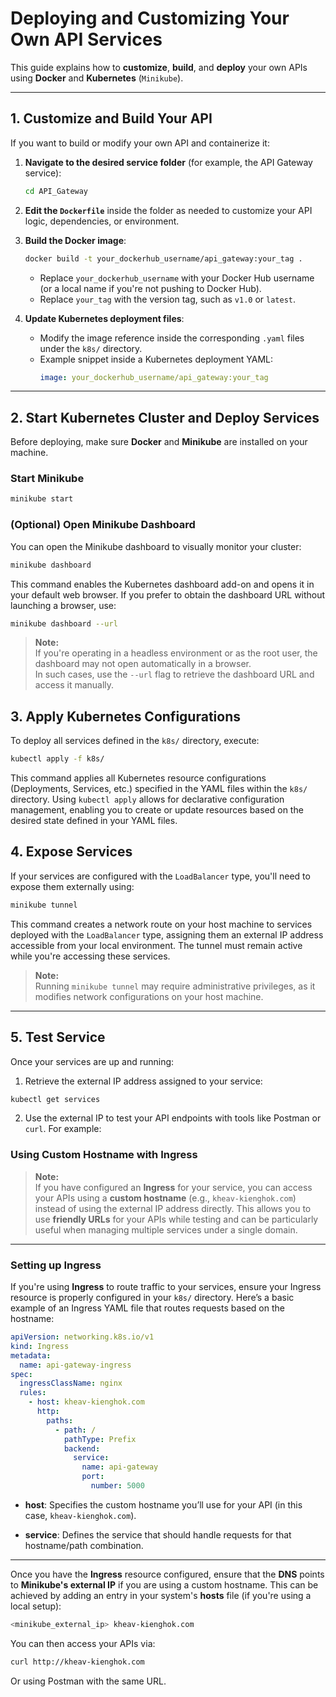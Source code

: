 # Deploying and Customizing Your Own API Services

This guide explains how to **customize**, **build**, and **deploy** your own APIs using **Docker** and **Kubernetes** (`Minikube`).

---

## 1. Customize and Build Your API

If you want to build or modify your own API and containerize it:

1. **Navigate to the desired service folder** (for example, the API Gateway service):
    ```bash
    cd API_Gateway
    ```

2. **Edit the `Dockerfile`** inside the folder as needed to customize your API logic, dependencies, or environment.

3. **Build the Docker image**:
    ```bash
    docker build -t your_dockerhub_username/api_gateway:your_tag .
    ```
    - Replace `your_dockerhub_username` with your Docker Hub username (or a local name if you're not pushing to Docker Hub).
    - Replace `your_tag` with the version tag, such as `v1.0` or `latest`.

4. **Update Kubernetes deployment files**:
    - Modify the image reference inside the corresponding `.yaml` files under the `k8s/` directory.
    - Example snippet inside a Kubernetes deployment YAML:
      ```yaml
      image: your_dockerhub_username/api_gateway:your_tag
      ```

---

## 2. Start Kubernetes Cluster and Deploy Services

Before deploying, make sure **Docker** and **Minikube** are installed on your machine.

### Start Minikube
```bash
minikube start
```


### (Optional) Open Minikube Dashboard

You can open the Minikube dashboard to visually monitor your cluster:

```bash
minikube dashboard
```

This command enables the Kubernetes dashboard add-on and opens it in your default web browser. If you prefer to obtain the dashboard URL without launching a browser, use:

```bash
minikube dashboard --url
```
> **Note:**  
> If you're operating in a headless environment or as the root user, the dashboard may not open automatically in a browser.  
> In such cases, use the `--url` flag to retrieve the dashboard URL and access it manually.

## 3. Apply Kubernetes Configurations

To deploy all services defined in the `k8s/` directory, execute:

```bash
kubectl apply -f k8s/
```

This command applies all Kubernetes resource configurations (Deployments, Services, etc.) specified in the YAML files within the `k8s/` directory. Using `kubectl apply` allows for declarative configuration management, enabling you to create or update resources based on the desired state defined in your YAML files. 

## 4. Expose Services

If your services are configured with the `LoadBalancer` type, you'll need to expose them externally using:

```bash
minikube tunnel
``` 

This command creates a network route on your host machine to services deployed with the `LoadBalancer` type, assigning them an external IP address accessible from your local environment. The tunnel must remain active while you're accessing these services.

> **Note:**  
> Running `minikube tunnel` may require administrative privileges, as it modifies network configurations on your host machine.

---

## 5. Test Service

Once your services are up and running:

1. Retrieve the external IP address assigned to your service:


```bash
kubectl get services
```
2. Use the external IP to test your API endpoints with tools like Postman or `curl`. For example:


### Using Custom Hostname with Ingress

> **Note:**  
> If you have configured an **Ingress** for your service, you can access your APIs using a **custom hostname** (e.g., `kheav-kienghok.com`) instead of using the external IP address directly. This allows you to use **friendly URLs** for your APIs while testing and can be particularly useful when managing multiple services under a single domain.

---

### Setting up Ingress

If you're using **Ingress** to route traffic to your services, ensure your Ingress resource is properly configured in your `k8s/` directory. Here’s a basic example of an Ingress YAML file that routes requests based on the hostname:

```yaml
apiVersion: networking.k8s.io/v1
kind: Ingress
metadata:
  name: api-gateway-ingress
spec:
  ingressClassName: nginx
  rules:
    - host: kheav-kienghok.com   
      http:
        paths:
          - path: /
            pathType: Prefix
            backend:
              service:
                name: api-gateway
                port:
                  number: 5000

```

- **host**: Specifies the custom hostname you’ll use for your API (in this case, `kheav-kienghok.com`).

- **service**: Defines the service that should handle requests for that hostname/path combination.

---

Once you have the **Ingress** resource configured, ensure that the **DNS** points to **Minikube's external IP** if you are using a custom hostname. This can be achieved by adding an entry in your system's **hosts** file (if you're using a local setup):

```bash
<minikube_external_ip> kheav-kienghok.com
```

You can then access your APIs via:

```bash
curl http://kheav-kienghok.com
```

Or using Postman with the same URL.
